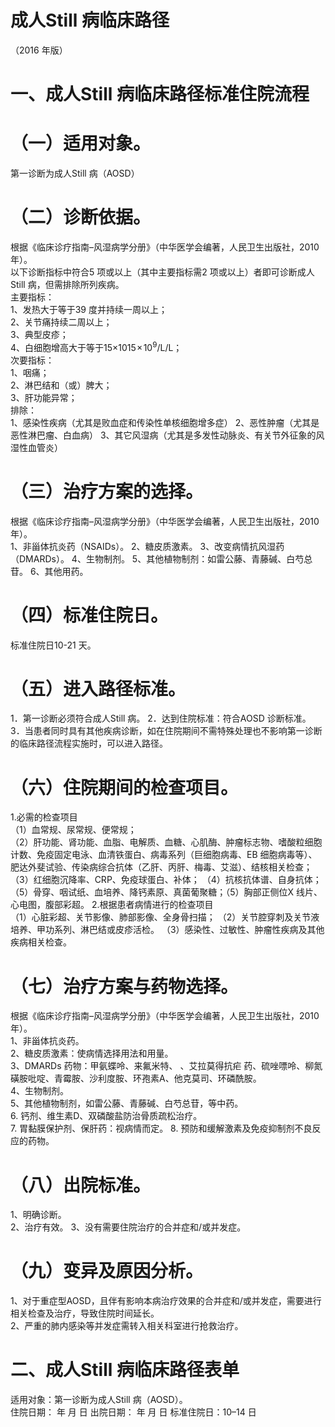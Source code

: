 # 成人Still 病临床路径  
（2016 年版）  
# 一、成人Still 病临床路径标准住院流程  
# （一）适用对象。  
第一诊断为成人Still 病（AOSD）  
# （二）诊断依据。  
根据《临床诊疗指南–风湿病学分册》（中华医学会编著，人民卫生出版社，2010 年）。  
以下诊断指标中符合5 项或以上（其中主要指标需2 项或以上）者即可诊断成人Still 病，但需排除所列疾病。  
主要指标：  
1、发热大于等于39 度并持续一周以上；  
2、关节痛持续二周以上；  
3、典型皮疹；  
4、白细胞增高大于等于15×10$15\!\times\!10^{9}/\mathrm{L}$/L；  
次要指标：  
1、咽痛；  
2、淋巴结和（或）脾大；  
3、肝功能异常；  
排除：  
1、感染性疾病（尤其是败血症和传染性单核细胞增多症） 2、恶性肿瘤（尤其是恶性淋巴瘤、白血病） 3、其它风湿病（尤其是多发性动脉炎、有关节外征象的风湿性血管炎）  
# （三）治疗方案的选择。  
根据《临床诊疗指南–风湿病学分册》（中华医学会编著，人民卫生出版社，2010 年）。  
1、非甾体抗炎药（NSAIDs）。 2、糖皮质激素。 3、改变病情抗风湿药（DMARDs）。 4、生物制剂。 5、其他植物制剂：如雷公藤、青藤碱、白芍总苷。 6、其他用药。  
# （四）标准住院日。  
标准住院日10-21 天。  
# （五）进入路径标准。  
1．第一诊断必须符合成人Still 病。 2．达到住院标准：符合AOSD 诊断标准。  
3．当患者同时具有其他疾病诊断，如在住院期间不需特殊处理也不影响第一诊断的临床路径流程实施时，可以进入路径。  
# （六）住院期间的检查项目。  
1.必需的检查项目  
（1）血常规、尿常规、便常规；  
（2）肝功能、肾功能、血脂、电解质、血糖、心肌酶、肿瘤标志物、嗜酸粒细胞计数、免疫固定电泳、血清铁蛋白、病毒系列（巨细胞病毒、EB 细胞病毒等）、肥达外斐试验、传染病综合抗体（乙肝、丙肝、梅毒、艾滋）、结核相关检查；  
（3）红细胞沉降率、CRP、免疫球蛋白、补体； （4）抗核抗体谱、自身抗体； （5）骨穿、咽试纸、血培养、降钙素原、真菌葡聚糖；（5）胸部正侧位X 线片、心电图，腹部彩超。 2.根据患者病情进行的检查项目  
（1）心脏彩超、关节影像、肺部影像、全身骨扫描； （2）关节腔穿刺及关节液培养、甲功系列、淋巴结或皮疹活检。 （3）感染性、过敏性、肿瘤性疾病及其他疾病相关检查。  
# （七）治疗方案与药物选择。  
根据《临床诊疗指南–风湿病学分册》（中华医学会编著，人民卫生出版社，2010 年）。  
1、非甾体抗炎药。  
2、糖皮质激素：使病情选择用法和用量。  
3、DMARDs 药物：甲氨蝶呤、来氟米特、 、艾拉莫得抗疟 药、硫唑嘌呤、柳氮磺胺吡啶、青霉胺、沙利度胺、环孢素A、他克莫司、环磷酰胺。  
4、生物制剂。  
5、其他植物制剂，如雷公藤、青藤碱、白芍总苷，等中药。  
6. 钙剂、维生素D、双磷酸盐防治骨质疏松治疗。  
7. 胃黏膜保护剂、保肝药：视病情而定。 8. 预防和缓解激素及免疫抑制剂不良反应的药物。  
# （八）出院标准。  
1、明确诊断。  
2、治疗有效。 3、没有需要住院治疗的合并症和/或并发症。  
# （九）变异及原因分析。  
1、对于重症型AOSD，且伴有影响本病治疗效果的合并症和/或并发症，需要进行相关检查及治疗，导致住院时间延长。  
2、严重的肺内感染等并发症需转入相关科室进行抢救治疗。  
# 二、成人Still 病临床路径表单  
适用对象：第一诊断为成人Still 病（AOSD）。  
住院日期：    年   月   日    出院日期：    年   月   日   标准住院日：10–14 日  
